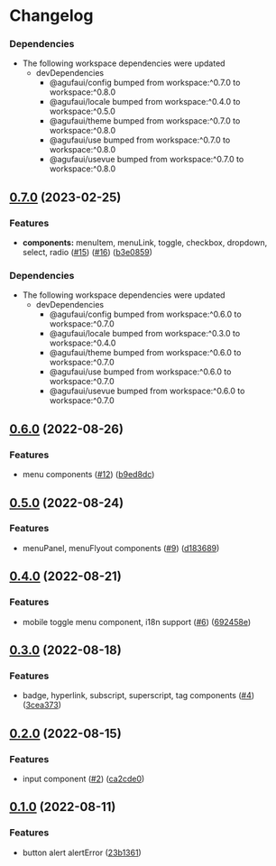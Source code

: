 # Changelog

### Dependencies

* The following workspace dependencies were updated
  * devDependencies
    * @agufaui/config bumped from workspace:^0.7.0 to workspace:^0.8.0
    * @agufaui/locale bumped from workspace:^0.4.0 to workspace:^0.5.0
    * @agufaui/theme bumped from workspace:^0.7.0 to workspace:^0.8.0
    * @agufaui/use bumped from workspace:^0.7.0 to workspace:^0.8.0
    * @agufaui/usevue bumped from workspace:^0.7.0 to workspace:^0.8.0

## [0.7.0](https://github.com/agufaui/agufaui/compare/vue-v0.6.0...vue-v0.7.0) (2023-02-25)


### Features

* **components:** menuItem, menuLink, toggle, checkbox, dropdown, select, radio ([#15](https://github.com/agufaui/agufaui/issues/15)) ([#16](https://github.com/agufaui/agufaui/issues/16)) ([b3e0859](https://github.com/agufaui/agufaui/commit/b3e08593f2e0e9088f09701637eaacc1a7e4b659))


### Dependencies

* The following workspace dependencies were updated
  * devDependencies
    * @agufaui/config bumped from workspace:^0.6.0 to workspace:^0.7.0
    * @agufaui/locale bumped from workspace:^0.3.0 to workspace:^0.4.0
    * @agufaui/theme bumped from workspace:^0.6.0 to workspace:^0.7.0
    * @agufaui/use bumped from workspace:^0.6.0 to workspace:^0.7.0
    * @agufaui/usevue bumped from workspace:^0.6.0 to workspace:^0.7.0

## [0.6.0](https://github.com/agufaui/agufaui/compare/vue-v0.5.0...vue-v0.6.0) (2022-08-26)


### Features

* menu components ([#12](https://github.com/agufaui/agufaui/issues/12)) ([b9ed8dc](https://github.com/agufaui/agufaui/commit/b9ed8dce84ca3219e92562b832fff6621ab67ad6))

## [0.5.0](https://github.com/agufaui/agufaui/compare/vue-v0.4.0...vue-v0.5.0) (2022-08-24)


### Features

* menuPanel, menuFlyout components ([#9](https://github.com/agufaui/agufaui/issues/9)) ([d183689](https://github.com/agufaui/agufaui/commit/d18368930a1f57c87aa6d0e5a70583deffba2188))

## [0.4.0](https://github.com/agufaui/agufaui/compare/vue-v0.3.0...vue-v0.4.0) (2022-08-21)


### Features

* mobile toggle menu component, i18n support ([#6](https://github.com/agufaui/agufaui/issues/6)) ([692458e](https://github.com/agufaui/agufaui/commit/692458ebf4f3b3b158d62de81f9c6db16369e59e))

## [0.3.0](https://github.com/agufaui/agufaui/compare/vue-v0.2.0...vue-v0.3.0) (2022-08-18)


### Features

* badge, hyperlink, subscript, superscript, tag components ([#4](https://github.com/agufaui/agufaui/issues/4)) ([3cea373](https://github.com/agufaui/agufaui/commit/3cea373247489e9f9a3c38822a058f3c440cc33f))

## [0.2.0](https://github.com/agufaui/agufaui/compare/vue-v0.1.0...vue-v0.2.0) (2022-08-15)


### Features

* input component ([#2](https://github.com/agufaui/agufaui/issues/2)) ([ca2cde0](https://github.com/agufaui/agufaui/commit/ca2cde07932e6eb2e9457b9c26675ebf72440132))

## [0.1.0](https://github.com/agufaui/agufaui/compare/vue-v0.0.1...vue-v0.1.0) (2022-08-11)


### Features

* button alert alertError ([23b1361](https://github.com/agufaui/agufaui/commit/23b1361e99c21a35276e3210b9c1ec0c2f5190c0))
